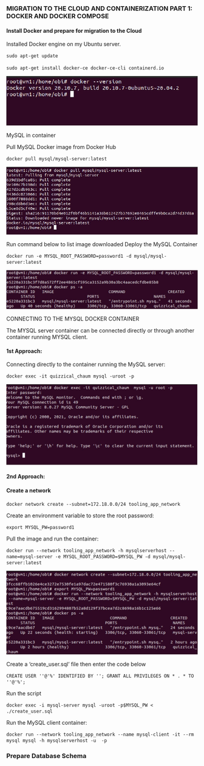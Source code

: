 ### MIGRATION TO THE CLOUD AND CONTAINERIZATION PART 1: DOCKER AND DOCKER COMPOSE

#### Install Docker and prepare for migration to the Cloud

Installed Docker engine on my Ubuntu server.

    sudo apt-get update

    sudo apt-get install docker-ce docker-ce-cli containerd.io


![docker](images/docker.JPG)


MySQL in container

Pull MySQL Docker image from Docker Hub

    docker pull mysql/mysql-server:latest

![pullmysql](images/pullmysql.JPG)


Run command below to list image downloaded
Deploy the MySQL Container

    docker run -e MYSQL_ROOT_PASSWORD=password1 -d mysql/mysql-server:latest


![runmysql](images/runmysql.JPG)


CONNECTING TO THE MYSQL DOCKER CONTAINER

The MYSQL server container can be connected directly or through another container running MYSQL client.

#### 1st Approach:

Connecting directly to the container running the MySQL server:

    docker exec -it quizzical_chaum mysql -uroot -p


![mysql](images/mysql.JPG)


#### 2nd Approach:

#### Create a network

    docker network create --subnet=172.18.0.0/24 tooling_app_network

Create an environment variable to store the root password:

    export MYSQL_PW=password1

Pull the image and run the container:

    docker run --network tooling_app_network -h mysqlserverhost --name=mysql-server -e MYSQL_ROOT_PASSWORD=$MYSQL_PW -d mysql/mysql-server:latest


![dokernwk](images/dokernwk.JPG)



Create a ‘create_user.sql’ file then enter the code below

    CREATE USER ''@'%' IDENTIFIED BY ''; GRANT ALL PRIVILEGES ON * . * TO ''@'%';

Run the script 

    docker exec -i mysql-server mysql -uroot -p$MYSQL_PW < ./create_user.sql

Run the MySQL client container:

    docker run --network tooling_app_network --name mysql-client -it --rm mysql mysql -h mysqlserverhost -u  -p


### Prepare Database Schema

